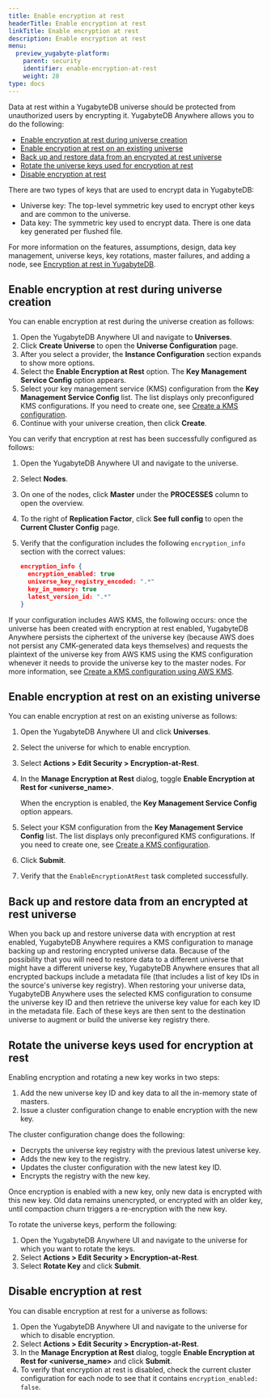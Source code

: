 ```yaml
---
title: Enable encryption at rest
headerTitle: Enable encryption at rest
linkTitle: Enable encryption at rest
description: Enable encryption at rest
menu:
  preview_yugabyte-platform:
    parent: security
    identifier: enable-encryption-at-rest
    weight: 28
type: docs
---
```


Data at rest within a YugabyteDB universe should be protected from unauthorized users by encrypting it. YugabyteDB Anywhere allows you to do the following:

 <!-- no toc -->

- [Enable encryption at rest during universe creation](#enable-encryption-at-rest-during-universe-creation)
- [Enable encryption at rest on an existing universe](#enable-encryption-at-rest-on-an-existing-universe)
- [Back up and restore data from an encrypted at rest universe](#back-up-and-restore-data-from-an-encrypted-at-rest-universe)
- [Rotate the universe keys used for encryption at rest](#rotate-the-universe-keys-used-for-encryption-at-rest)
- [Disable encryption at rest](#disable-encryption-at-rest)

There are two types of keys that are used to encrypt data in YugabyteDB:

- Universe key: The top-level symmetric key used to encrypt other keys and are common to the universe.
- Data key: The symmetric key used to encrypt data. There is one data key generated per flushed file.

For more information on the features, assumptions, design, data key management, universe keys, key rotations, master failures, and adding a node, see [Encryption at rest in YugabyteDB](https://github.com/yugabyte/yugabyte-db/blob/master/architecture/design/docdb-encryption-at-rest.md).

## Enable encryption at rest during universe creation

You can enable encryption at rest during the universe creation as follows:

1. Open the YugabyteDB Anywhere UI and navigate to **Universes**.
2. Click **Create Universe** to open the **Universe Configuration** page.
3. After you select a provider, the **Instance Configuration** section expands to show more options.
4. Select the **Enable Encryption at Rest** option. The **Key Management Service Config** option appears.
5. Select your key management service (KMS) configuration from the **Key Management Service Config** list. The list displays only preconfigured KMS configurations. If you need to create one, see [Create a KMS configuration](../create-kms-config/).
6. Continue with your universe creation, then click **Create**.

You can verify that encryption at rest has been successfully configured as follows:

1. Open the YugabyteDB Anywhere UI and navigate to the universe.
2. Select **Nodes**.
3. On one of the nodes, click **Master** under the **PROCESSES** column to open the overview.
4. To the right of **Replication Factor**, click **See full config** to open the **Current Cluster Config** page.
5. Verify that the configuration includes the following `encryption_info` section with the correct values:

    ```json
    encryption_info {
      encryption_enabled: true
      universe_key_registry_encoded: ".*"
      key_in_memory: true
      latest_version_id: ".*"
    }
    ```

If your configuration includes AWS KMS, the following occurs: once the universe has been created with encryption at rest enabled, YugabyteDB Anywhere persists the ciphertext of the universe key (because AWS does not persist any CMK-generated data keys themselves) and requests the plaintext of the universe key from AWS KMS using the KMS configuration whenever it needs to provide the universe key to the master nodes. For more information, see [Create a KMS configuration using AWS KMS](../create-kms-config/aws-kms/).

## Enable encryption at rest on an existing universe

You can enable encryption at rest on an existing universe as follows:

1. Open the YugabyteDB Anywhere UI and click **Universes**.

2. Select the universe for which to enable encryption.

3. Select **Actions > Edit Security > Encryption-at-Rest**.

4. In the **Manage Encryption at Rest** dialog, toggle **Enable Encryption at Rest for <universe_name>**.

   When the encryption is enabled, the **Key Management Service Config** option appears.

5. Select your KSM configuration from the **Key Management Service Config** list. The list displays only preconfigured KMS configurations. If you need to create one, see [Create a KMS configuration](../create-kms-config/).

6. Click **Submit**.

7. Verify that the `EnableEncryptionAtRest` task completed successfully.

## Back up and restore data from an encrypted at rest universe

When you back up and restore universe data with encryption at rest enabled, YugabyteDB Anywhere requires a KMS configuration to manage backing up and restoring encrypted universe data. Because of the possibility that you will need to restore data to a different universe that might have a different universe key, YugabyteDB Anywhere ensures that all encrypted backups include a metadata file (that includes a list of key IDs in the source's universe key registry). When restoring your universe data, YugabyteDB Anywhere uses the selected KMS configuration to consume the universe key ID and then retrieve the universe key value for each key ID in the metadata file. Each of these keys are then sent to the destination universe to augment or build the universe key registry there.

## Rotate the universe keys used for encryption at rest

Enabling encryption and rotating a new key works in two steps:

1. Add the new universe key ID and key data to all the in-memory state of masters.
2. Issue a cluster configuration change to enable encryption with the new key.

The cluster configuration change does the following:

- Decrypts the universe key registry with the previous latest universe key.
- Adds the new key to the registry.
- Updates the cluster configuration with the new latest key ID.
- Encrypts the registry with the new key.

Once encryption is enabled with a new key, only new data is encrypted with this new key. Old data remains unencrypted, or encrypted with an older key, until compaction churn triggers a re-encryption with the new key.

To rotate the universe keys, perform the following:

1. Open the YugabyteDB Anywhere UI and navigate to the universe for which you want to rotate the keys.
2. Select **Actions > Edit Security > Encryption-at-Rest**.
3. Select **Rotate Key** and click **Submit**.

## Disable encryption at rest

You can disable encryption at rest for a universe as follows:

1. Open the YugabyteDB Anywhere UI and navigate to the universe for which to disable encryption.
2. Select **Actions > Edit Security > Encryption-at-Rest**.
3. In the **Manage Encryption at Rest** dialog, toggle **Enable Encryption at Rest for <universe_name>** and click **Submit**.
4. To verify that encryption at rest is disabled, check the current cluster configuration for each node to see that it contains `encryption_enabled: false`.

